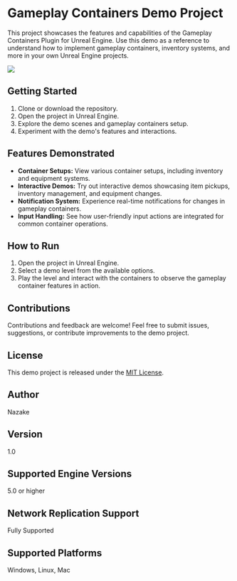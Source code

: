 # Gameplay Containers Demo Project

This project showcases the features and capabilities of the Gameplay Containers Plugin for Unreal Engine. Use this demo as a reference to understand how to implement gameplay containers, inventory systems, and more in your own Unreal Engine projects.

![](/Docs/01.gif)

## Getting Started

1. Clone or download the repository.
2. Open the project in Unreal Engine.
3. Explore the demo scenes and gameplay containers setup.
4. Experiment with the demo's features and interactions.

## Features Demonstrated

- **Container Setups:** View various container setups, including inventory and equipment systems.
- **Interactive Demos:** Try out interactive demos showcasing item pickups, inventory management, and equipment changes.
- **Notification System:** Experience real-time notifications for changes in gameplay containers.
- **Input Handling:** See how user-friendly input actions are integrated for common container operations.

## How to Run

1. Open the project in Unreal Engine.
2. Select a demo level from the available options.
3. Play the level and interact with the containers to observe the gameplay container features in action.

## Contributions

Contributions and feedback are welcome! Feel free to submit issues, suggestions, or contribute improvements to the demo project.

## License

This demo project is released under the [MIT License](LICENSE).

## Author

Nazake

## Version

1.0

## Supported Engine Versions

5.0 or higher

## Network Replication Support

Fully Supported

## Supported Platforms

Windows, Linux, Mac
